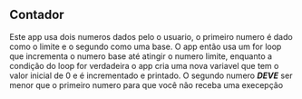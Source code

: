 ## Contador

Este app usa dois numeros dados pelo o usuario, o primeiro numero é dado como o limite e o segundo como uma base.
O app então usa um for loop que incrementa o numero base até atingir o numero limite, enquanto a condição do loop for verdadeira o app cria uma nova variavel que tem o valor inicial de 0 e é incrementado e printado.
O segundo numero ***DEVE*** ser menor que o primeiro numero para que você não receba uma execepção